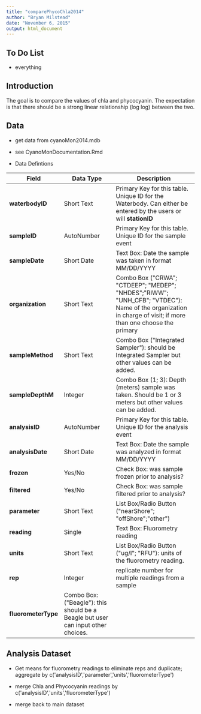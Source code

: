 ```yaml
---
title: "comparePhycoChla2014"
author: "Bryan Milstead"
date: "November 6, 2015"
output: html_document
---
```

<!---
use these command instead of the knit icon if you want the data and work loaded into the R workspace
  library(knitr)
  setwd('Analysis')
  knit('comparePhycoChla2014')
  -->

To Do List
-------------------------
* everything



Introduction
-------------------------

The goal is to compare the values of chla and phycocyanin.
The expectation is that there should be a strong linear relationship (log log) between the two.

Data 
-------------------------

* get data from cyanoMon2014.mdb
* see CyanoMonDocumentation.Rmd



* Data Defintions

Field  | Data Type | Description
------------- | ------------- | -------------
**waterbodyID**|Short Text|Primary Key for this table. Unique ID for the Waterbody.  Can either be entered by the users or will **stationID**|Short Text|Primary Key for this table. Unique ID for the Station
**sampleID**|AutoNumber|Primary Key for this table. Unique ID for the sample event
**sampleDate**|Short Date|Text Box: Date the sample was taken in format MM/DD/YYYY
**organization**|Short Text|Combo Box ("CRWA"; "CTDEEP"; "MEDEP"; "NHDES";"RIWW"; "UNH_CFB"; "VTDEC"): Name of the organization in charge of visit; if more than one choose the primary
**sampleMethod**|Short Text|Combo Box ("Integrated Sampler"): should be Integrated Sampler but other values can be added.
**sampleDepthM**|Integer|Combo Box (1; 3): Depth (meters) sample was taken.  Should be 1 or 3 meters but other values can be added.
**analysisID**|AutoNumber|Primary Key for this table. Unique ID for the analysis event
**analysisDate**|Short Date|Text Box: Date the sample was analyzed in format MM/DD/YYYY
**frozen**|Yes/No|Check Box: was sample frozen prior to analysis?
**filtered**|Yes/No|Check Box: was sample filtered prior to analysis?
**parameter**|Short Text|List Box/Radio Button ("nearShore"; "offShore";"other")|
**reading**|Single|Text Box: Fluorometry reading 
**units**|Short Text|List Box/Radio Button ("ug/l"; "RFU"): units of the fluorometry reading.
**rep**|Integer|replicate number for multiple readings from a sample
**fluorometerType**|Combo Box: ("Beagle"): this should be a Beagle but user can input other choices.

Analysis Dataset
-------------------------

* Get means for fluorometry readings to eliminate reps and duplicate; aggregate by c('analysisID','parameter','units','fluorometerType')



* merge Chla and Phycocyanin readings by c('analysisID','units','fluorometerType')
* merge back to main dataset





